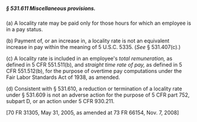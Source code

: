 ##### § 531.611 Miscellaneous provisions. #####

(a) A locality rate may be paid only for those hours for which an employee is in a pay status.

(b) Payment of, or an increase in, a locality rate is not an equivalent increase in pay within the meaning of 5 U.S.C. 5335. (*See* § 531.407(c).)

(c) A locality rate is included in an employee's *total remuneration,* as defined in 5 CFR 551.511(b), and *straight time rate of pay,* as defined in 5 CFR 551.512(b), for the purpose of overtime pay computations under the Fair Labor Standards Act of 1938, as amended.

(d) Consistent with § 531.610, a reduction or termination of a locality rate under § 531.609 is not an adverse action for the purpose of 5 CFR part 752, subpart D, or an action under 5 CFR 930.211.

[70 FR 31305, May 31, 2005, as amended at 73 FR 66154, Nov. 7, 2008]